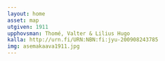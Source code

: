 ```yaml
---
layout: home
asset: map
utgiven: 1911
upphovsman: Thomé, Valter & Lilius Hugo
kalla: http://urn.fi/URN:NBN:fi:jyu-200908243785
img: asemakaava1911.jpg
---
```

